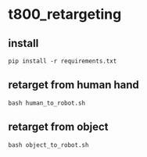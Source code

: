 # t800_retargeting

## install
```shell
pip install -r requirements.txt
```

## retarget from human hand

```shell
bash human_to_robot.sh
```

## retarget from object

```shell
bash object_to_robot.sh
```